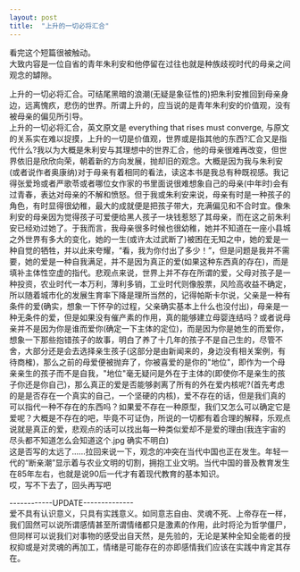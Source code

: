 ```yaml
---
layout: post
title:  "上升的一切必将汇合"
---
```

看完这个短篇很被触动。  
大致内容是一位自省的青年朱利安和他停留在过往也就是种族歧视时代的母亲之间观念的罅隙。  

上升的一切必将汇合。可结尾黑暗的浪潮(无疑是象征性的)把朱利安推回到母亲身边，远离愧疚，悲伤的世界。所谓上升的，应当说的是青年朱利安的价值观，没有被母亲的偏见所引导。  
上升的一切必将汇合，英文原文是 everything that rises must converge, 与原文的关系实在难以捉摸，上升的一切是价值观，世界或是指其他的东西?汇合又是指代什么?我以为大概是朱利安与其理想中的世界汇合，他的母亲很难再改变，但世界依旧是欣欣向荣，朝着新的方向发展，抛却旧的观念。大概是因为我与朱利安(或者说作者奥康纳)对于母亲有着相同的看法，读这本书是我总有种既视感。我记得张爱玲或者严歌苓或者哪位女作家的书里面说很难想象自己的母亲(中年时)会有过青春，表达对母亲的不解和愤怒。但于我或朱利安来说，母亲有时是一种孩子的角色，有时显得很幼稚，最大的成就便是把孩子带大，充满偏见和不合时宜。像朱利安的母亲因为觉得孩子可爱便给黑人孩子一块钱惹怒了其母亲，而在这之前朱利安已经劝过她了。于我而言，我母亲很多时候也很幼稚，她并不知道在一座小县城之外世界有多大的变化，她的一生(或许太过武断了)被困在无知之中，她的爱是一种自觉的牺牲，并以此来夸耀，“看，我为你付出了多少！”，但是问题是我并不需要，她的爱是一种自我满足，并不是因为真正的爱(如果这种东西真的存在)，而是填补主体性空虚的指代。悲观点来说，世界上并不存在所谓的爱，父母对孩子是一种投资，农业时代一本万利，薄利多销，工业时代则像股票，风险高收益不确定，所以随着城市化的发展生育率下降是理所当然的，记得帕斯卡尔说，父亲是一种有条件的爱(确实，想象一下怀孕的过程，父亲确实基本上什么也没付出)，母亲是一种无条件的爱，但是如果没有催产素的作用，真的能够建立母婴连结吗？或者说母亲并不是因为你是谁而爱你(确定一下主体的定位)，而是因为你是她生的而爱你，想象一下那些抱错孩子的故事，明白了养了十几年的孩子不是自己生的，尽管不舍，大部分还是会去选择亲生孩子(这部分是由新闻来的，身边没有相关案例，有待商榷)，那么之前的母爱便被抛弃了，你被喜爱的是你的"地位"，即作为一个母亲亲生的孩子而不是自我，"地位"毫无疑问是外在于主体的(即使你不是亲生的孩子你还是你自己)，那么真正的爱是否能够剥离了所有的外在爱内核呢?(首先考虑的是是否存在一个真实的自己，一个坚硬的内核)，爱不存在的话，但是我们真的可以指代一种不存在的东西吗？如果爱不存在一种原型，我们又怎么可以确定它是爱呢？大概是不存在的吧，毕竟不可证伪，所说的一切都有着合理的解释，乐观点说就是真正的爱，悲观点的话可以找出每一种类似爱却不是爱的理由(我连宇宙的尽头都不知道怎么会知道这个.jpg 确实不明白)  
这是否写的太远了......拉回来说一下，观念的冲突在当代中国也正在发生。年轻一代的“断亲潮”显示着与农业文明的切割，拥抱工业文明。当代中国的普及教育发生在85年左右，也就是说90后一代才有着现代教育的基本知识。  
哎，写不下去了，回头再写吧  

------------UPDATE--------------  
爱不具有认识意义，只具有实践意义。如同意志自由、灵魂不死、上帝存在一样，我们固然可以说所谓感情甚至所谓情绪都只是激素的作用，此时将沦为哲学僵尸，但同样可以说我们对事物的感受出自天然，是先验的，无论是某种全知全能者的授权抑或是对灵魂的再加工，情绪是可能存在的亦即感情我们应该在实践中肯定其存在。